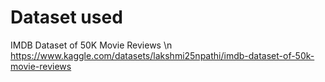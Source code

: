 # Dataset used
IMDB Dataset of 50K Movie Reviews \n
https://www.kaggle.com/datasets/lakshmi25npathi/imdb-dataset-of-50k-movie-reviews
